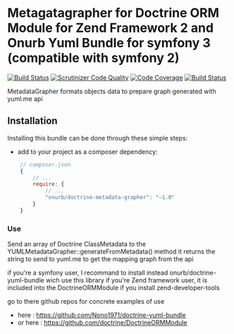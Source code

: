 # Metagatagrapher for Doctrine ORM Module for Zend Framework 2 and Onurb Yuml Bundle for symfony 3 (compatible with symfony 2)

[![Build Status](https://travis-ci.org/Nono1971/Doctrine-MetadataGrapher.svg?branch=master)](https://travis-ci.org/Nono1971/Doctrine-MetadataGrapher) [![Scrutinizer Code Quality](https://scrutinizer-ci.com/g/Nono1971/Doctrine-MetadataGrapher/badges/quality-score.png?b=master)](https://scrutinizer-ci.com/g/Nono1971/Doctrine-MetadataGrapher/?branch=master) [![Code Coverage](https://scrutinizer-ci.com/g/Nono1971/Doctrine-MetadataGrapher/badges/coverage.png?b=master)](https://scrutinizer-ci.com/g/Nono1971/Doctrine-MetadataGrapher/?branch=master) [![Build Status](https://scrutinizer-ci.com/g/Nono1971/Doctrine-MetadataGrapher/badges/build.png?b=master)](https://scrutinizer-ci.com/g/Nono1971/Doctrine-MetadataGrapher/build-status/master) 

MetadataGrapher formats objects data to prepare graph generated with yuml.me api

## Installation

Installing this bundle can be done through these simple steps:

- add to your project as a composer dependency:
```javascript
    // composer.json
    {
        // ...
        require: {
            // ...
            "onurb/doctrine-metadata-grapher": "~1.0"
        }
    }
```

### Use

Send an array of Doctrine ClassMetadata
to the YUMLMetadataGrapher::generateFromMetadata() method
it returns the string to send to yuml.me to get the mapping graph from the api

if you're a symfony user, I recommand to install instead onurb/doctrine-yuml-bundle wich use this library
if you're Zend framework user, it is included into the DoctrineORMModule if you install zend-developer-tools

go to there github repos for concrete examples of use
- here : https://github.com/Nono1971/doctrine-yuml-bundle
- or here : https://github.com/doctrine/DoctrineORMModule
